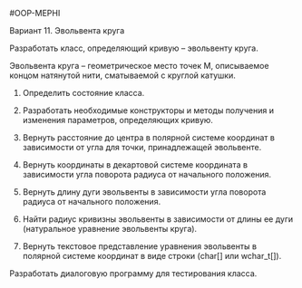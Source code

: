 #OOP-MEPHI

Вариант 11. Эвольвента круга

Разработать класс, определяющий кривую – эвольвенту круга.

Эвольвента круга – геометрическое место точек М, описываемое концом натянутой нити, сматываемой с круглой катушки.

1) Определить состояние класса.

2) Разработать необходимые конструкторы и методы получения и изменения параметров, определяющих кривую.

3) Вернуть расстояние до центра в полярной системе координат в зависимости от угла для точки, принадлежащей эвольвенте.

4) Вернуть координаты в декартовой системе координата в зависимости угла поворота радиуса от начального положения.

5) Вернуть длину дуги эвольвенты в зависимости угла поворота радиуса от начального положения.

6) Найти радиус кривизны эвольвенты в зависимости от длины ее дуги (натуральное уравнение эвольвенты круга).

7) Вернуть текстовое представление уравнения эвольвенты в полярной системе координат в виде строки (char[] или wchar_t[]).

Разработать диалоговую программу для тестирования класса.
